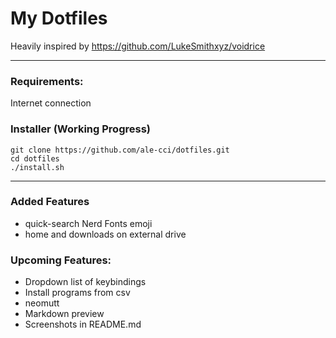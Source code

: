 # My Dotfiles
Heavily inspired by https://github.com/LukeSmithxyz/voidrice

---

### Requirements:
Internet connection

### Installer (Working Progress)
```
git clone https://github.com/ale-cci/dotfiles.git
cd dotfiles
./install.sh
```

---

### Added Features
* quick-search Nerd Fonts emoji
* home and downloads on external drive


### Upcoming Features:
* Dropdown list of keybindings
* Install programs from csv
* neomutt
* Markdown preview
* Screenshots in README.md
